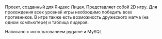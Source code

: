 Проект, созданный для Яндекс Лицея. Представляет собой 2D игру. Для прохождения всех уровней игры необходимо победить всех противников. В игре также есть возможность дружеского матча (на одном компьютере) и таблица лидеров.

Написано с использованием pygame и MySQL
